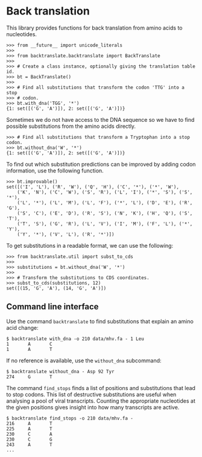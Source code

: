 # Back translation
This library provides functions for back translation from amino acids to
nucleotides.

    >>> from __future__ import unicode_literals
    >>>
    >>> from backtranslate.backtranslate import BackTranslate
    >>>
    >>> # Create a class instance, optionally giving the translation table id.
    >>> bt = BackTranslate()
    >>>
    >>> # Find all substitutions that transform the codon 'TTG' into a stop
    >>> # codon.
    >>> bt.with_dna('TGG', '*')
    {1: set([('G', 'A')]), 2: set([('G', 'A')])}


Sometimes we do not have access to the DNA sequence so we have to find
possible substitutions from the amino acids directly.

    >>> # Find all substitutions that transform a Tryptophan into a stop codon.
    >>> bt.without_dna('W', '*')
    {1: set([('G', 'A')]), 2: set([('G', 'A')])}

To find out which substitution predictions can be improved by adding codon
information, use the following function.

    >>> bt.improvable()
    set([('I', 'L'), ('R', 'W'), ('Q', 'H'), ('C', '*'), ('*', 'W'),
        ('K', 'N'), ('C', 'W'), ('S', 'R'), ('L', 'I'), ('*', 'S'), ('S', '*'),
        ('L', '*'), ('L', 'M'), ('L', 'F'), ('*', 'L'), ('D', 'E'), ('R', 'G'),
        ('S', 'C'), ('E', 'D'), ('R', 'S'), ('N', 'K'), ('H', 'Q'), ('S', 'T'),
        ('T', 'S'), ('G', 'R'), ('L', 'V'), ('I', 'M'), ('F', 'L'), ('*', 'Y'),
        ('Y', '*'), ('V', 'L'), ('R', '*')])

To get substitutions in a readable format, we can use the following:

    >>> from backtranslate.util import subst_to_cds
    >>>
    >>> substitutions = bt.without_dna('W', '*')
    >>>
    >>> # Transform the substitutions to CDS coordinates.
    >>> subst_to_cds(substitutions, 12)
    set([(15, 'G', 'A'), (14, 'G', 'A')])

## Command line interface
Use the command `backtranslate` to find substitutions that explain an amino
acid change:

    $ backtranslate with_dna -o 210 data/mhv.fa - 1 Leu
    1       A       C
    1       A       T


If no reference is available, use the `without_dna` subcommand:

    $ backtranslate without_dna - Asp 92 Tyr
    274     G       T


The command `find_stops` finds a list of positions and substitutions that lead
to stop codons. This list of destructive substitutions are useful when
analysing a pool of viral transcripts. Counting the appropriate nucleotides at
the given positions gives insight into how many transcripts are active.

    $ backtranslate find_stops -o 210 data/mhv.fa -
    216     A       T
    225     A       T
    230     C       A
    230     C       G
    243     A       T
    ...
